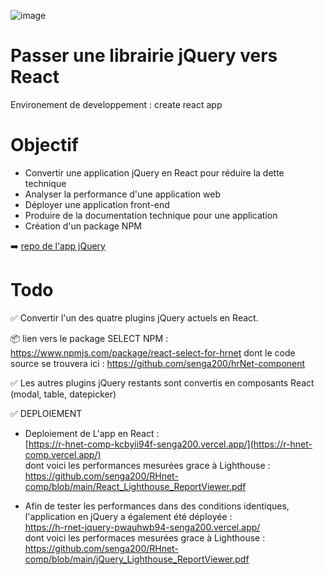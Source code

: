 ![image](https://user.oc-static.com/upload/2020/08/14/15974125765772_image2.jpg)


# Passer une librairie jQuery vers React 
Environement de developpement : create react app  

# Objectif 
* Convertir une application jQuery en React pour réduire la dette technique  
* Analyser la performance d'une application web  
* Déployer une application front-end  
* Produire de la documentation technique pour une application  
* Création d'un package NPM  
 

➡️ [repo de l'app jQuery](https://github.com/OpenClassrooms-Student-Center/P12_Front-end)

# Todo

✅ Convertir l'un des quatre plugins jQuery actuels en React.   

📦 lien vers le package SELECT NPM  : https://www.npmjs.com/package/react-select-for-hrnet 
dont le code source se trouvera ici : https://github.com/senga200/hrNet-component

  
✅ Les autres plugins jQuery restants sont convertis en composants React (modal, table, datepicker)  


  
✅ DEPLOIEMENT  

  - Deploiement de L'app en React :    
[https://r-hnet-comp-kcbyii94f-senga200.vercel.app/](https://r-hnet-comp.vercel.app/)  
dont voici les performances mesurées grace à Lighthouse :  
https://github.com/senga200/RHnet-comp/blob/main/React_Lighthouse_ReportViewer.pdf  

  - Afin de tester les performances dans des conditions identiques, l'application en jQuery a également été déployée :  
https://h-rnet-jquery-pwauhwb94-senga200.vercel.app/  
dont voici les performaces mesurées grace à Lighthouse : 
https://github.com/senga200/RHnet-comp/blob/main/jQuery_Lighthouse_ReportViewer.pdf







